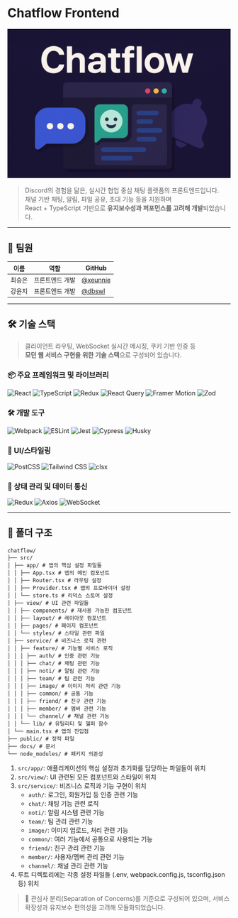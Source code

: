 
# Chatflow Frontend

![Chatflow Thumbnail](docs/chatflowthumbnail.png)

> Discord의 경험을 닮은, 실시간 협업 중심 채팅 플랫폼의 프론트엔드입니다.  
> 채널 기반 채팅, 알림, 파일 공유, 초대 기능 등을 지원하며  
> React + TypeScript 기반으로 **유지보수성과 퍼포먼스를 고려해 개발**되었습니다.

---

## 👥 팀원

| 이름   | 역할             | GitHub                                      |
|--------|------------------|---------------------------------------------|
| 최승은 | 프론트엔드 개발 | [@xeunnie](https://github.com/xeunnie)     |
| 강윤지 | 프론트엔드 개발 | [@dbswl](https://github.com/dbswl)         |

---

## 🛠 기술 스택

> 클라이언트 라우팅, WebSocket 실시간 메시징, 쿠키 기반 인증 등  
> **모던 웹 서비스 구현을 위한 기술 스택**으로 구성되어 있습니다.

### 📦 주요 프레임워크 및 라이브러리

![React](https://img.shields.io/badge/React-18.3.1-61DAFB?logo=react&logoColor=61DAFB&labelColor=ffffff&style=flat-square)
![TypeScript](https://img.shields.io/badge/TypeScript-5.6.2-3178C6?logo=typescript&logoColor=3178C6&labelColor=ffffff&style=flat-square)
![Redux](https://img.shields.io/badge/Redux-Toolkit-764ABC?logo=redux&logoColor=764ABC&labelColor=ffffff&style=flat-square)
![React Query](https://img.shields.io/badge/React_Query-5.69.0-FF4154?logo=react-query&logoColor=FF4154&labelColor=ffffff&style=flat-square)
![Framer Motion](https://img.shields.io/badge/Framer_Motion-12.6.2-0055FF?logo=framer&logoColor=0055FF&labelColor=ffffff&style=flat-square)
![Zod](https://img.shields.io/badge/Zod-3.24.2-5F5AF6?logoColor=5F5AF6&labelColor=ffffff&style=flat-square)

### 🛠 개발 도구

![Webpack](https://img.shields.io/badge/Webpack-5.97.1-8DD6F9?logo=webpack&logoColor=8DD6F9&labelColor=ffffff&style=flat-square)
![ESLint](https://img.shields.io/badge/ESLint-9.23.0-4B32C3?logo=eslint&logoColor=4B32C3&labelColor=ffffff&style=flat-square)
![Jest](https://img.shields.io/badge/Jest-29.7.0-C21325?logo=jest&logoColor=C21325&labelColor=ffffff&style=flat-square)
![Cypress](https://img.shields.io/badge/Cypress-14.2.1-17202C?logo=cypress&logoColor=ffffff&labelColor=ffffff&style=flat-square)
![Husky](https://img.shields.io/badge/Husky-9.1.7-1D374D?logo=git&logoColor=F05032&labelColor=ffffff&style=flat-square)

### 🎨 UI/스타일링

![PostCSS](https://img.shields.io/badge/PostCSS-8.5.3-DD3A0A?logo=postcss&logoColor=DD3A0A&labelColor=ffffff&style=flat-square)
![Tailwind CSS](https://img.shields.io/badge/Tailwind_CSS-3.x-06B6D4?logo=tailwindcss&logoColor=06B6D4&labelColor=ffffff&style=flat-square)
![clsx](https://img.shields.io/badge/clsx-2.1.1-000000?labelColor=ffffff&style=flat-square)

### 🔌 상태 관리 및 데이터 통신

![Redux](https://img.shields.io/badge/Redux-Toolkit-764ABC?logo=redux&logoColor=764ABC&labelColor=ffffff&style=flat-square)
![Axios](https://img.shields.io/badge/Axios-1.7.9-5A29E4?logo=axios&logoColor=5A29E4&labelColor=ffffff&style=flat-square)
![WebSocket](https://img.shields.io/badge/WebSocket-4.4.0-FF9800?logo=websocket&logoColor=FF9800&labelColor=ffffff&style=flat-square)

---
## 📁 폴더 구조
```aiignore
chatflow/ 
├── src/ 
│ ├── app/ # 앱의 핵심 설정 파일들 
│ │ ├── App.tsx # 앱의 메인 컴포넌트 
│ │ ├── Router.tsx # 라우팅 설정 
│ │ ├── Provider.tsx # 앱의 프로바이더 설정 
│ │ └── store.ts # 리덕스 스토어 설정 
│ ├── view/ # UI 관련 파일들 
│ │ ├── components/ # 재사용 가능한 컴포넌트 
│ │ ├── layout/ # 레이아웃 컴포넌트 
│ │ ├── pages/ # 페이지 컴포넌트 
│ │ └── styles/ # 스타일 관련 파일 
│ ├── service/ # 비즈니스 로직 관련 
│ │ ├── feature/ # 기능별 서비스 로직 
│ │ │ ├── auth/ # 인증 관련 기능 
│ │ │ ├── chat/ # 채팅 관련 기능 
│ │ │ ├── noti/ # 알림 관련 기능 
│ │ │ ├── team/ # 팀 관련 기능 
│ │ │ ├── image/ # 이미지 처리 관련 기능 
│ │ │ ├── common/ # 공통 기능 
│ │ │ ├── friend/ # 친구 관련 기능 
│ │ │ ├── member/ # 멤버 관련 기능 
│ │ │ └── channel/ # 채널 관련 기능 
│ │ └── lib/ # 유틸리티 및 헬퍼 함수
│ └── main.tsx # 앱의 진입점 
├── public/ # 정적 파일 
├── docs/ # 문서 
└── node_modules/ # 패키지 의존성
```

1. `src/app/`: 애플리케이션의 핵심 설정과 초기화를 담당하는 파일들이 위치
2. `src/view/`: UI 관련된 모든 컴포넌트와 스타일이 위치
3. `src/service/`: 비즈니스 로직과 기능 구현이 위치
    - `auth/`: 로그인, 회원가입 등 인증 관련 기능
   - `chat/`: 채팅 기능 관련 로직
   - `noti/`: 알림 시스템 관련 기능
   - `team/`: 팀 관리 관련 기능
   - `image/`: 이미지 업로드, 처리 관련 기능
   - `common/`: 여러 기능에서 공통으로 사용되는 기능
   - `friend/`: 친구 관리 관련 기능
   - `member/`: 사용자/멤버 관리 관련 기능
   - `channel/`: 채널 관리 관련 기능
4. 루트 디렉토리에는 각종 설정 파일들 (.env, webpack.config.js, tsconfig.json 등) 위치
> 📌 관심사 분리(Separation of Concerns)를 기준으로 구성되어 있으며, 
> 서비스 확장성과 유지보수 편의성을 고려해 모듈화되었습니다.
